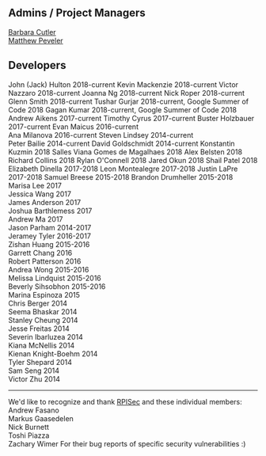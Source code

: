 ## Admins / Project Managers
[Barbara Cutler](http://www.cs.rpi.edu/~cutler/)  
[Matthew Peveler](http://mpeveler.com/)  

## Developers
John (Jack) Hulton 2018-current
Kevin Mackenzie 2018-current
Victor Nazzaro 2018-current
Joanna Ng 2018-current
Nick Roper 2018-current
Glenn Smith 2018-current
Tushar Gurjar 2018-current, Google Summer of Code 2018
Gagan Kumar  2018-current, Google Summer of Code 2018
Andrew Aikens 2017-current
Timothy Cyrus 2017-current
Buster Holzbauer 2017-current
Evan Maicus 2016-current  
Ana Milanova 2016-current
Steven Lindsey 2014-current  
Peter Bailie 2014-current
David Goldschmidt 2014-current
Konstantin Kuzmin 2018
Salles Viana Gomes de Magalhaes 2018
Alex Belsten 2018
Richard Collins 2018
Rylan O'Connell 2018
Jared Okun 2018
Shail Patel 2018
Elizabeth Dinella 2017-2018
Leon Montealegre 2017-2018
Justin LaPre 2017-2018
Samuel Breese 2015-2018
Brandon Drumheller 2015-2018  
Marisa Lee 2017  
Jessica Wang 2017  
James Anderson 2017  
Joshua Barthlemess 2017  
Andrew Ma 2017  
Jason Parham 2014-2017  
Jeramey Tyler 2016-2017  
Zishan Huang 2015-2016  
Garrett Chang 2016  
Robert Patterson 2016  
Andrea Wong 2015-2016  
Melissa Lindquist 2015-2016  
Beverly Sihsobhon 2015-2016  
Marina Espinoza 2015  
Chris Berger 2014  
Seema Bhaskar 2014  
Stanley Cheung 2014  
Jesse Freitas 2014  
Severin Ibarluzea 2014  
Kiana McNellis 2014  
Kienan Knight-Boehm 2014  
Tyler Shepard 2014  
Sam Seng 2014  
Victor Zhu 2014  

------------------------------
We'd like to recognize and thank [RPISec](https://rpis.ec/) and these individual members:  
Andrew Fasano  
Markus Gaasedelen    
Nick Burnett  
Toshi Piazza  
Zachary Wimer
For their bug reports of specific security vulnerabilities :)
